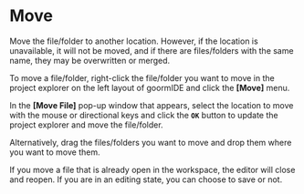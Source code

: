 # Move

Move the file/folder to another location. However, if the location is unavailable, it will not be moved, and if there are files/folders with the same name, they may be overwritten or merged.

To move a file/folder, right-click the file/folder you want to move in the project explorer on the left layout of goormIDE and click the **\[Move]** menu.

In the **\[Move File]** pop-up window that appears, select the location to move with the mouse or directional keys and click the **`OK`** button to update the project explorer and move the file/folder.

Alternatively, drag the files/folders you want to move and drop them where you want to move them.

If you move a file that is already open in the workspace, the editor will close and reopen. If you are in an editing state, you can choose to save or not.

<figure><img src="https://help.goorm.io/~gitbook/image?url=https%3A%2F%2F2181851870-files.gitbook.io%2F%7E%2Ffiles%2Fv0%2Fb%2Fgitbook-x-prod.appspot.com%2Fo%2Fspaces%252F-Lq-Q9LciN1X9EABxGkt%252Fuploads%252FSwQBEhAwmB8i7JjKr8H4%252Fimage.png%3Falt%3Dmedia%26token%3Dbcfe7ba5-f162-4de7-94ca-7edd8d705890&#x26;width=768&#x26;dpr=4&#x26;quality=100&#x26;sign=c1d56ff1&#x26;sv=2" alt=""><figcaption></figcaption></figure>
